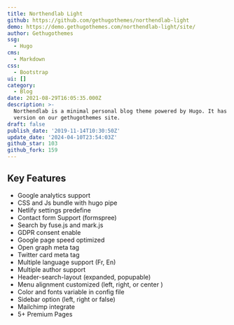 ```yaml
---
title: Northendlab Light
github: https://github.com/gethugothemes/northendlab-light
demo: https://demo.gethugothemes.com/northendlab-light/site/
author: Gethugothemes
ssg:
  - Hugo
cms:
  - Markdown
css:
  - Bootstrap
ui: []
category:
  - Blog
date: 2021-08-29T16:05:35.000Z
description: >-
  Northendlab is a minimal personal blog theme powered by Hugo. It has a Premium
  version on our gethugothemes site.
draft: false
publish_date: '2019-11-14T10:30:50Z'
update_date: '2024-04-10T23:54:03Z'
github_star: 103
github_fork: 159
---
```

## Key Features

- Google analytics support
- CSS and Js bundle with hugo pipe
- Netlify settings predefine
- Contact form Support (formspree)
- Search by fuse.js and mark.js
- GDPR consent enable
- Google page speed optimized
- Open graph meta tag
- Twitter card meta tag
- Multiple language support (Fr, En)
- Multiple author support
- Header-search-layout (expanded, popupable)
- Menu alignment customized (left, right, or center )
- Color and fonts variable in config file
- Sidebar option (left, right or false)
- Mailchimp integrate
- 5+ Premium Pages
